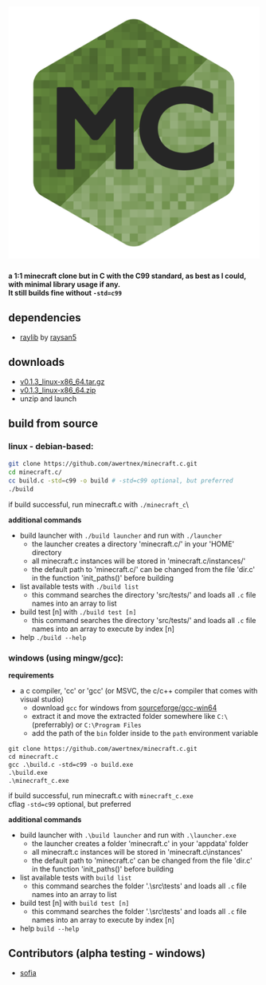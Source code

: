 <h1 align="center">
  <img src="resources/logo/512x512.png" alt="minecraft.c">
</h1>

**a 1:1 minecraft clone but in C with the C99 standard, as best as I could, with minimal library usage if any.\
It still builds fine without `-std=c99`**

## dependencies
- [raylib](https://github.com/raysan5/raylib) by [raysan5](https://github.com/raysan5)


## downloads
- [v0.1.3_linux-x86_64.tar.gz](https://github.com/awertnex/minecraft.c/releases/download/v0.1.3/minecraft_c-v0.1.3_linux-x86_64.tar.gz)
- [v0.1.3_linux-x86_64.zip](https://github.com/awertnex/minecraft.c/releases/download/v0.1.3/minecraft_c-v0.1.3_linux-x86_64.zip)
- unzip and launch


## build from source

### linux - debian-based:
```bash
git clone https://github.com/awertnex/minecraft.c.git
cd minecraft.c/
cc build.c -std=c99 -o build # -std=c99 optional, but preferred
./build
```
if build successful, run minecraft.c with `./minecraft_c`\

**additional commands**
- build launcher with `./build launcher` and run with `./launcher`
    - the launcher creates a directory 'minecraft.c/' in your 'HOME' directory
    - all minecraft.c instances will be stored in 'minecraft.c/instances/'
    - the default path to 'minecraft.c/' can be changed from the file 'dir.c' in the function 'init_paths()' before building
- list available tests with `./build list`
    - this command searches the directory 'src/tests/' and loads all `.c` file names into an array to list
- build test [n] with `./build test [n]`
    - this command searches the directory 'src/tests/' and loads all `.c` file names into an array to execute by index [n]
- help `./build --help`


### windows (using mingw/gcc):

**requirements**
- a c compiler, 'cc' or 'gcc' (or MSVC, the c/c++ compiler that comes with visual studio)
    - download `gcc` for windows from [sourceforge/gcc-win64](https://www.sourceforge.net/projects/gcc-win64/)
    - extract it and move the extracted folder somewhere like `C:\` (preferrably) or `C:\Program Files`
    - add the path of the `bin` folder inside to the `path` environment variable

```command
git clone https://github.com/awertnex/minecraft.c.git
cd minecraft.c
gcc .\build.c -std=c99 -o build.exe
.\build.exe
.\minecraft_c.exe
```
if build successful, run minecraft.c with `minecraft_c.exe`\
cflag `-std=c99` optional, but preferred

**additional commands**
- build launcher with `.\build launcher` and run with `.\launcher.exe`
    - the launcher creates a folder 'minecraft.c' in your 'appdata' folder
    - all minecraft.c instances will be stored in 'minecraft.c\instances'
    - the default path to 'minecraft.c' can be changed from the file 'dir.c' in the function 'init_paths()' before building
- list available tests with `build list`
    - this command searches the folder '.\src\tests' and loads all `.c` file names into an array to list
- build test [n] with `build test [n]`
    - this command searches the folder '.\src\tests' and loads all `.c` file names into an array to execute by index [n]
- help `build --help`

## Contributors (alpha testing - windows)
- [sofia](https://github.com/EdgySofia666)

